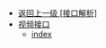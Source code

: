 - [返回上一级 [接口解析]](page/web前端/混乱不堪的黑市/接口解析/)
- [视频接口](page/web前端/混乱不堪的黑市/接口解析/视频接口/)
  - [index](page/web前端/混乱不堪的黑市/接口解析/视频接口/index.md)
